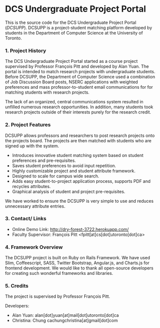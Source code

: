# DCS Undergraduate Project Portal

This is the source code for the DCS Undergraduate Project Portal (_DCSUPP_). 
DCSUPP is a project-student matching platform developed by students in the 
Department of Computer Science at the University of Toronto.

### 1. Project History

The DCS Undergraduate Project Portal started as a course project supervised 
by Professor François Pitt and developed by Alan Yuan. The portal is intended 
to match research projects with undergraduate students. Before DCSUPP, the 
Department of Computer Science used a combination of Job Discussion 
Board posts, NSERC applications with weighted preferences and mass professor-to-student email communications for for matching students with research projects.

The lack of an organized, central communications system resulted in unfilled numerous research 
opportunities. In addition, many students 
took research projects outside of their interests purely for the research 
credit.

### 2. Project Features

DCSUPP allows professors and researchers to post research projects onto the 
projects board. The projects are then matched with students who are signed up 
with the system.

* Introduces innovative student matching system based on student preferences 
  and pre-requisites.
* Saves student preferences to avoid input repetition.
* Highly customizable project and student attribute framework.
* Designed to scale for campus wide search.
* Adds easy student-to-project application process, supports PDF and recycles 
  attributes.
* Graphical analysis of student and project pre-requisites.

We have worked to ensure the DCSUPP is very simple to use and reduces 
unnecessary attribute entries.

### 3. Contact/ Links

* Online Demo Link: <http://dry-forest-3722.herokuapp.com/>
* Faculty Supervisor: François Pitt <fpitt[at]cs[dot]utoronto[dot]ca>


### 4. Framework Overview

The DCSUPP project is built on Ruby on Rails Framework. We have used Slim, 
Coffeescript, SASS, Twitter Bootstrap, Angular.js, and Charts.js for frontend 
development. We would like to thank all open-source developers for creating 
such wonderful frameworks and libraries.

### 5. Credits

The project is supervised by Professor François Pitt.

Developers:
* Alan Yuan: alan[dot]yuan[at]mail[dot]utoronto[dot]ca
* Christina: Chung cachungchristina[at]gmail[dot]com